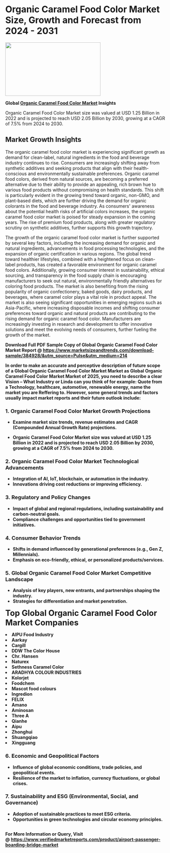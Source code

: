 <H1>Organic Caramel Food Color Market Size, Growth and Forecast from 2024 - 2031</H1><img class="aligncenter size-medium wp-image-584254" src="https://thirdeyenews.in/wp-content/uploads/2024/09/Global-Market-Research-300x168.jpeg" alt="" width="300" height="168" /><p><strong>Global&nbsp;<a href="https://www.marketsizeandtrends.com/download-sample/384928/&amp;utm_source=Pulse&amp;utm_medium=214">Organic Caramel Food Color Market</a> Insights</strong></p><p>Organic Caramel Food Color Market size was valued at USD 1.25 Billion in 2022 and is projected to reach USD 2.05 Billion by 2030, growing at a CAGR of 7.5% from 2024 to 2030.</p><p><h2>Market Growth Insights</h2> <p>The organic caramel food color market is experiencing significant growth as demand for clean-label, natural ingredients in the food and beverage industry continues to rise. Consumers are increasingly shifting away from synthetic additives and seeking products that align with their health-conscious and environmentally sustainable preferences. Organic caramel food colors, derived from natural sources, are becoming a preferred alternative due to their ability to provide an appealing, rich brown hue to various food products without compromising on health standards. This shift is particularly evident in the growing trend toward organic, non-GMO, and plant-based diets, which are further driving the demand for organic colorants in the food and beverage industry. As consumers' awareness about the potential health risks of artificial colors increases, the organic caramel food color market is poised for steady expansion in the coming years. The rise of premium food products, along with greater regulatory scrutiny on synthetic additives, further supports this growth trajectory.</p> <p><strong></strong></p> <p>The growth of the organic caramel food color market is further supported by several key factors, including the increasing demand for organic and natural ingredients, advancements in food processing technologies, and the expansion of organic certification in various regions. The global trend toward healthier lifestyles, combined with a heightened focus on clean-label products, has created a favorable environment for organic caramel food colors. Additionally, growing consumer interest in sustainability, ethical sourcing, and transparency in the food supply chain is encouraging manufacturers to seek out natural, environmentally friendly alternatives for coloring food products. The market is also benefiting from the rising popularity of organic confectionery, baked goods, dairy products, and beverages, where caramel color plays a vital role in product appeal. The market is also seeing significant opportunities in emerging regions such as Asia-Pacific, where increasing disposable incomes and shifting consumer preferences toward organic and natural products are contributing to the rising demand for organic caramel food color. Manufacturers are increasingly investing in research and development to offer innovative solutions and meet the evolving needs of consumers, further fueling the growth of the market. <strong></p><p><span class=""><strong>Download Full PDF Sample Copy of Global Organic Caramel Food Color Market Report</strong> @ <a href="https://www.marketsizeandtrends.com/download-sample/384928/&amp;utm_source=Pulse&amp;utm_medium=214" target="_blank">https://www.marketsizeandtrends.com/download-sample/384928/&amp;utm_source=Pulse&amp;utm_medium=214</a></span></p><p>In order to make an accurate and perceptive description of future scope of a Global&nbsp;Organic Caramel Food Color Market Market as Global&nbsp;Organic Caramel Food Color Market Market of 2025, you need to describe a clear Vision &ndash; What Industry or Linda can you think of for example: Quote from a Technology, healthcare, automotive, renewable energy, name the market you are Reffering to. However, some general trends and factors usually impact market reports and their future outlook include:</p><h3>1.&nbsp;<strong>Organic Caramel Food Color Market Growth Projections</strong></h3><ul><li>Examine market size trends, revenue estimates and CAGR (Compounded Annual Growth Rate) projections.</li><li><p>Organic Caramel Food Color Market size was valued at USD 1.25 Billion in 2022 and is projected to reach USD 2.05 Billion by 2030, growing at a CAGR of 7.5% from 2024 to 2030.</p></li></ul><h3>2.&nbsp;<strong>Organic Caramel Food Color Market Technological Advancements</strong></h3><ul><li>Integration of AI, IoT, blockchain, or automation in the industry.</li><li>Innovations driving cost reductions or improving efficiency.</li></ul><h3>3.&nbsp;<strong>Regulatory and Policy Changes</strong></h3><ul><li>Impact of global and regional regulations, including sustainability and carbon-neutral goals.</li><li>Compliance challenges and opportunities tied to government initiatives.</li></ul><h3>4.&nbsp;<strong>Consumer Behavior Trends</strong></h3><ul><li>Shifts in demand influenced by generational preferences (e.g., Gen Z, Millennials).</li><li>Emphasis on eco-friendly, ethical, or personalized products/services.</li></ul><h3>5.&nbsp;<strong>Global Organic Caramel Food Color Market Competitive Landscape</strong></h3><ul><li>Analysis of key players, new entrants, and partnerships shaping the industry.</li><li>Strategies for differentiation and market penetration.</li></ul><p data-pm-slice="1 1 []"><span style="color: inherit; font-family: inherit; font-size: 25px;">Top Global Organic Caramel Food Color Market Companies</span></p><div class="" data-test-id=""><p><li>AIPU Food Industry</li><li> Aarkay</li><li> Cargill</li><li> DDW The Color House</li><li> Chr. Hansen</li><li> Naturex</li><li> Sethness Caramel Color</li><li> ARADHYA COLOUR INDUSTRIES</li><li> Kolorjet</li><li> Foodchem</li><li> Mascot food colours</li><li> Ingredion</li><li> FELIX</li><li> Amano</li><li> Aminosan</li><li> Three A</li><li> Qianhe</li><li> Aipu</li><li> Zhonghui</li><li> Shuangqiao</li><li> Xingguang</li></p></div><h3>6.&nbsp;<strong>Economic and Geopolitical Factors</strong></h3><ul><li>Influence of global economic conditions, trade policies, and geopolitical events.</li><li>Resilience of the market to inflation, currency fluctuations, or global crises.</li></ul><h3>7.&nbsp;<strong>Sustainability and ESG (Environmental, Social, and Governance)</strong></h3><ul><li>Adoption of sustainable practices to meet ESG criteria.</li><li>Opportunities in green technologies and circular economy principles.</li></ul><h2><strong style="font-size: 14px;">For More Information or Query, Visit @&nbsp;</strong><a style="background-color: #ffffff; font-size: 14px;" href="https://www.marketsizeandtrends.com/report/organic-caramel-food-color-market/" target="_blank">https://www.verifiedmarketreports.com/product/airport-passenger-boarding-bridge-market</a></h2>
